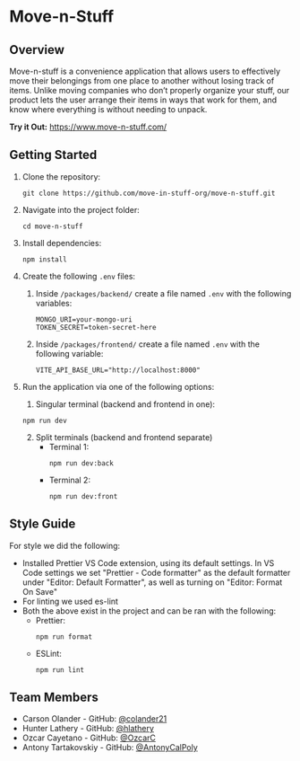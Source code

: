 # Move-n-Stuff

## Overview
Move-n-stuff is a convenience application that allows users to effectively move their belongings from one place to another without losing track of items. Unlike moving companies who don’t properly organize your stuff, our product lets the user arrange their items in ways that work for them, and know where everything is without needing to unpack.

**Try it Out:** https://www.move-n-stuff.com/
## Getting Started
1. Clone the repository:
   ```
   git clone https://github.com/move-in-stuff-org/move-n-stuff.git
   ```
2. Navigate into the project folder:
    ```
    cd move-n-stuff
    ```
3. Install dependencies:
   ```
   npm install
   ```
4. Create the following `.env` files:
   1. Inside `/packages/backend/` create a file named `.env` with the following variables:
       ```
       MONGO_URI=your-mongo-uri
       TOKEN_SECRET=token-secret-here
       ```
   2. Inside `/packages/frontend/` create a file named `.env` with the following variable:
      ```
      VITE_API_BASE_URL="http://localhost:8000"
      ```

5. Run the application via one of the following options:
    1. Singular terminal (backend and frontend in one):
      ```
      npm run dev
      ```
    2. Split terminals (backend and frontend separate)
       - Terminal 1:
         ```
         npm run dev:back
         ```
       - Terminal 2:
         ```
         npm run dev:front
         ```


## Style Guide
For style we did the following:
- Installed Prettier VS Code extension, using its default settings. In VS Code settings we set "Prettier - Code formatter" as the default formatter under "Editor: Default Formatter", as well as turning on "Editor: Format On Save"
- For linting we used es-lint
- Both the above exist in the project and can be ran with the following:
  - Prettier:
    ```
    npm run format
    ```
  - ESLint:
    ```
    npm run lint
    ```

## Team Members
- Carson Olander - GitHub: [@colander21](https://github.com/colander21)
- Hunter Lathery - GitHub: [@hlathery](https://github.com/hlathery)
- Ozcar Cayetano - GitHub: [@OzcarC](https://github.com/OzcarC)
- Antony Tartakovskiy - GitHub: [@AntonyCalPoly](https://github.com/AntonyCalPoly)
